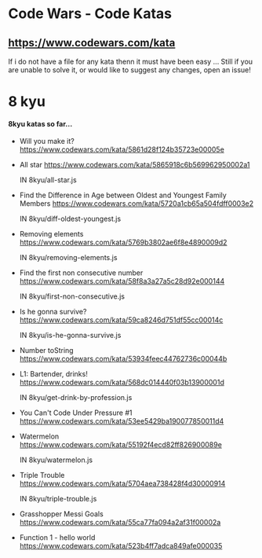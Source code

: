 # Code Wars - Code Katas

## https://www.codewars.com/kata

If i do not have a file for any kata thenn it must have been easy ...
Still if you are unable to solve it, or would like to suggest any changes, open an issue!

# 8 kyu

#### 8kyu katas so far...

- Will you make it? https://www.codewars.com/kata/5861d28f124b35723e00005e

* All star https://www.codewars.com/kata/5865918c6b569962950002a1

  IN 8kyu/all-star.js

* Find the Difference in Age between Oldest and Youngest Family Members https://www.codewars.com/kata/5720a1cb65a504fdff0003e2

  IN 8kyu/diff-oldest-youngest.js

* Removing elements https://www.codewars.com/kata/5769b3802ae6f8e4890009d2

  IN 8kyu/removing-elements.js

* Find the first non consecutive number https://www.codewars.com/kata/58f8a3a27a5c28d92e000144

  IN 8kyu/first-non-consecutive.js

* Is he gonna survive? https://www.codewars.com/kata/59ca8246d751df55cc00014c

  IN 8kyu/is-he-gonna-survive.js

* Number toString https://www.codewars.com/kata/53934feec44762736c00044b

* L1: Bartender, drinks! https://www.codewars.com/kata/568dc014440f03b13900001d

  IN 8kyu/get-drink-by-profession.js

- You Can't Code Under Pressure #1 https://www.codewars.com/kata/53ee5429ba190077850011d4

- Watermelon https://www.codewars.com/kata/55192f4ecd82ff826900089e

  IN 8kyu/watermelon.js

- Triple Trouble https://www.codewars.com/kata/5704aea738428f4d30000914

  IN 8kyu/triple-trouble.js

- Grasshopper Messi Goals https://www.codewars.com/kata/55ca77fa094a2af31f00002a

- Function 1 - hello world https://www.codewars.com/kata/523b4ff7adca849afe000035
